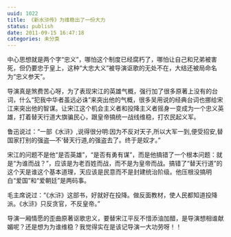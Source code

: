 ```yaml
---
uuid: 1022
title: 《新水浒传》为维稳出了一份大力
status: publish
date: 2011-09-15 16:47:18
categories: 未分类
---
```

中心思想就是两个字“忠义”，哪怕这个制度已经腐朽了，哪怕让自己和兄弟被害死，但仍要忠于皇上，这种“大忠大义”被导演讴歌的无处不在，大结还被局命名为“忠义参天”。

导演真是煞费苦心呀，为了表现宋江的英雄气概，强行加了很多原著上没有的台词，什么“犯我中华者虽远必诛”来突出他的气概，很多吴用说的经典台词也挪给宋江来突出他的智谋。让宋江这个机会主义者和投降主义者摇身一变成为一个忠义英雄，打着替天行道大旗骗民心，跟皇帝搞统一战线维稳，打农民起义军。

鲁迅说过：“一部《水浒》,说得很分明:因为不反对天子,所以大军一到,便受招安,替国家打别的强盗—不‘替天行道,的强盗去了。终于是奴才。”

宋江的问题不是他“是否英雄”，“是否有勇有谋”，而是他搞错了一个根本问题：就是“为谁而战？”，应该是为老百姓而战，而不是为皇帝而战。搞错了“替天行道”的这个天是谁这个基本道理，天应该是民意而不是封建统治阶级。他压根没搞明白“爱国”和“爱朝廷”是两码事。

毛主席说过：“《水浒》这部书，好就好在投降。做反面教材，使人民都知道投降派。《水浒》只反贪官，不反皇帝。”

导演一厢情愿的歪曲原著讴歌忠义，要替宋江平反不惜添油加醋，是导演想相谁献媚呢？还是想为为谁维稳？我觉得实在是该记导演一大功劳呀！！

